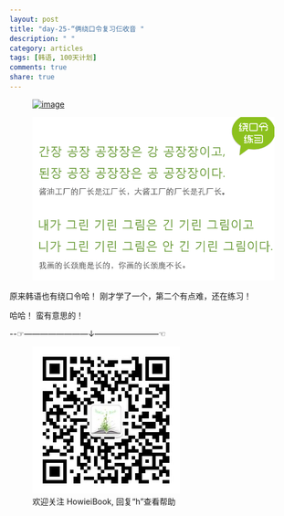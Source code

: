 ```yaml
---
layout: post
title: "day-25-“俩绕口令复习仨收音 "
description: " "
category: articles
tags: [韩语, 100天计划]
comments: true
share: true
---
```



<figure >
    <a href="../../images/k25.jpg"><img src="../../images/k25.jpg" alt="image"></a>
     <figcaption>  </figcaption>
</figure>


<figure >
    <a href="../../images/k25.png"><img src="../../images/k25.png" alt="image"></a>
     <figcaption>  </figcaption>
</figure>


原来韩语也有绕口令哈！
刚才学了一个，第二个有点难，还在练习！

哈哈！
蛮有意思的！



--☞————————↓————————☜
<figure >
    <a href="../../images/HowieiBook2D.jpg"><img src="../../images/HowieiBook2D.jpg" alt="image"></a>
    <figcaption> 欢迎关注 HowieiBook, 回复“h”查看帮助</figcaption>
</figure>
